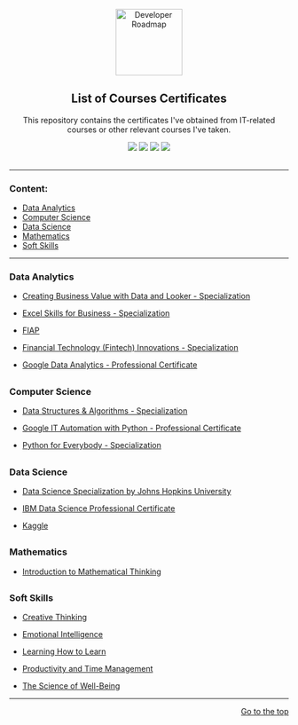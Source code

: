 <p align="center">
  <a href="https://github.com/marcoshsq/Marcos_Henrique_Portfolio">
    <img src="https://i.pinimg.com/originals/db/e4/27/dbe42724d9827b829ac0263e9c4590f4.png" alt="Developer Roadmap" width="120" height="120">
  </a>
</p>
  <h2 align="center">List of Courses Certificates</h2>
  <p align="center">This repository contains the certificates I've obtained from IT-related courses or other relevant courses I've taken.</p>
 <div align="center"> 
  <a href="https://twitter.com/marcoshsq" target="_blank"><img src="https://img.shields.io/badge/Twitter-1DA1F2?style=for-the-badge&logo=twitter&logoColor=white" target="_blank"></a>
  <a href="https://www.linkedin.com/in/marcoshsq/" target="_blank"><img src="https://img.shields.io/badge/-LinkedIn-%230077B5?style=for-the-badge&logo=linkedin&logoColor=white" target="_blank"></a> 
  <a href="https://medium.com/@marcoshsq" target="_blank"><img src="https://img.shields.io/badge/Medium-12100E?style=for-the-badge&logo=medium&logoColor=white" target="_blank"></a> 
  <a href="https://www.kaggle.com/marcoshsq" target="_blank"><img src="https://img.shields.io/badge/Kaggle-20BEFF?style=for-the-badge&logo=Kaggle&logoColor=white" target="_blank"></a>
</div>
<br>

---

<h3>Content:</h3>

- [Data Analytics](https://github.com/marcoshsq/Courses_Certificates#data-analytics)
- [Computer Science](https://github.com/marcoshsq/Courses_Certificates#computer-science)
- [Data Science](https://github.com/marcoshsq/Courses_Certificates#data-science)
- [Mathematics](https://github.com/marcoshsq/Courses_Certificates#mathematics)
- [Soft Skills](https://github.com/marcoshsq/Courses_Certificates#soft-skills)

---

### Data Analytics

* [Creating Business Value with Data and Looker - Specialization](https://github.com/marcoshsq/Courses_Certificates/tree/main/Analytics/Creating%20Business%20Value%20with%20Data%20and%20Looker)
  
+ [Excel Skills for Business - Specialization](https://github.com/marcoshsq/Courses_Certificates/tree/main/Analytics/Excel%20skills%20for%20business%20-%20Specialization) 

+ [FIAP](https://github.com/marcoshsq/Courses_Certificates/tree/main/Analytics/FIAP) 

+ [Financial Technology (Fintech) Innovations - Specialization](https://github.com/marcoshsq/Courses_Certificates/tree/main/Analytics/Financial%20Technology%20(Fintech)%20Innovations) 

+ [Google Data Analytics - Professional Certificate](https://github.com/marcoshsq/Courses_Certificates/tree/main/Analytics/Google%20Data%20Analytics%20-%20Professional%20Certificate)

##

### Computer Science

+ [Data Structures & Algorithms - Specialization](https://github.com/marcoshsq/Courses_Certificates/tree/main/Computer%20Science/Data%20Structures%20%26%20Algorithms)

+ [Google IT Automation with Python - Professional Certificate](https://github.com/marcoshsq/Courses_Certificates/tree/main/Computer%20Science/Google%20IT%20Automation%20with%20Python)

+ [Python for Everybody - Specialization](https://github.com/marcoshsq/Courses_Certificates/tree/main/Computer%20Science/Programming%20for%20Everybody)

##

### Data Science

+ [Data Science Specialization by Johns Hopkins University](https://github.com/marcoshsq/Courses_Certificates/tree/main/Data%20Science/Data%20Science%20Specialization%20by%20Johns%20Hopkins%20University)

+ [IBM Data Science Professional Certificate](https://github.com/marcoshsq/Courses_Certificates/tree/main/Data%20Science/IBM%20Data%20Science%20(Professional%20Certificate)) 

+ [Kaggle](https://github.com/marcoshsq/Courses_Certificates/tree/main/Data%20Science/Kaggle) 

##

### Mathematics

+ [Introduction to Mathematical Thinking](https://github.com/marcoshsq/Courses_Certificates/tree/main/Mathematics/Intro%20to%20Mathematical%20Thinking) 

##

### Soft Skills

+ [Creative Thinking](https://github.com/marcoshsq/Courses_Certificates/tree/main/Soft%20Skills%20%26%20Personal%20Development/Creative%20Thinking)

+  [Emotional Intelligence](https://github.com/marcoshsq/Courses_Certificates/tree/main/Soft%20Skills%20%26%20Personal%20Development/Emotional%20intelligence)

+ [Learning How to Learn](https://github.com/marcoshsq/Courses_Certificates/tree/main/Soft%20Skills%20%26%20Personal%20Development/Learning%20How%20to%20Learn)

+ [Productivity and Time Management](https://github.com/marcoshsq/Courses_Certificates/tree/main/Soft%20Skills%20%26%20Personal%20Development/Productivity%20and%20Time%20Management)

+ [The Science of Well-Being](https://github.com/marcoshsq/Courses_Certificates/tree/main/Soft%20Skills%20%26%20Personal%20Development/The%20Science%20of%20Well-Being)

---

<div align="right">
	
[Go to the top](https://github.com/marcoshsq/Courses_Certificates#list-of-courses-certificates)
	
</div>
